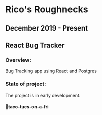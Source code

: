 Rico's Roughnecks
========
December 2019 - Present
------------------

## React Bug Tracker

### Overview:
Bug Tracking app using React and Postgres

### State of project:
The project is in early development.

#### 🌮taco-tues-on-a-fri 